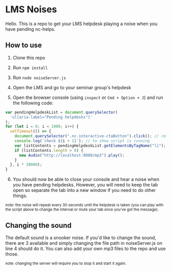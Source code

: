 # LMS Noises

Hello. This is a repo to get your LMS helpdesk playing a noise when you have pending nc-helps.

## How to use

1. Clone this repo

2. Run `npm install`

3. Run `node noiseServer.js`

4. Open the LMS and go to your seminar group's helpdesk

5. Open the browser console (using `inspect` or `Cmd + Option + J`) and run the following code:

```javascript
var pendingHelpdeskList = document.querySelector(
  'ul[aria-label="Pending helpdesks"]'
);
for (let i = 0; i < 1000; i++) {
  setTimeout(() => {
    document.querySelector(".nc-interactive-ctaButton").click(); // refresh helpdesk list
    console.log(`check ${i + 1}`); // to show script is running
    var listContents = pendingHelpdeskList.getElementsByTagName("li");
    if (listContents.length > 0) {
      new Audio("http://localhost:8080/mp3").play();
    }
  }, i * 30000);
}
```

6. You should now be able to close your console and hear a noise when you have pending helpdesks. However, you will need to keep the tab open so separate the tab into a new window if you need to do other things.

<sub>note: the noise will repeat every 30 seconds until the helpdesk is taken (you can play with the script above to change the interval or mute your tab once you've got the message).

## Changing the sound

The default sound is a snooker noise. If you'd like to change the sound, there are 3 available and simply changing the file path in noiseServer.js on line 4 should do it. You can also add your own mp3 files to the repo and use those.

<sub>note: changing the server will require you to stop it and start it again.

